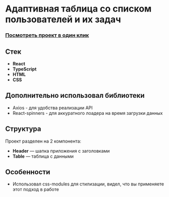 # Адаптивная таблица со списком пользователей и их задач

### [Посмотреть проект в один клик](https://webbOrista.github.io/adaptive-table/)


## Стек
- **React**
- **TypeScript**
- **HTML**
- **CSS**


## Дополнительно использовал библиотеки

- Axios - для удобства реализации API 
- React-spinners - для аккуратного лоадера на время загрузки данных


## Структура

Проект разделен на 2 компонента:

- **Header** — шапка приложения с заголовками
- **Table** — таблица с данными

## Особенности

- Использовал css-modules для стилизации, видел, что вы применяете этот подход в работе 